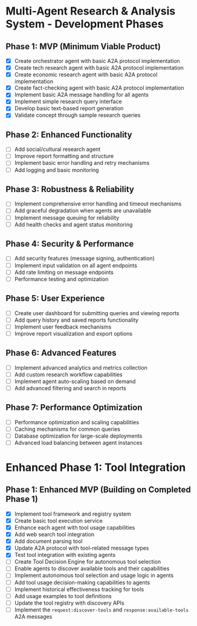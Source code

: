 # Multi-Agent Research & Analysis System - Development Phases

## Phase 1: MVP (Minimum Viable Product)
- [x] Create orchestrator agent with basic A2A protocol implementation
- [x] Create tech research agent with basic A2A protocol implementation
- [x] Create economic research agent with basic A2A protocol implementation
- [x] Create fact-checking agent with basic A2A protocol implementation
- [x] Implement basic A2A message handling for all agents
- [x] Implement simple research query interface
- [x] Develop basic text-based report generation
- [x] Validate concept through sample research queries

## Phase 2: Enhanced Functionality
- [ ] Add social/cultural research agent
- [ ] Improve report formatting and structure
- [ ] Implement basic error handling and retry mechanisms
- [ ] Add logging and basic monitoring

## Phase 3: Robustness & Reliability
- [ ] Implement comprehensive error handling and timeout mechanisms
- [ ] Add graceful degradation when agents are unavailable
- [ ] Implement message queuing for reliability
- [ ] Add health checks and agent status monitoring

## Phase 4: Security & Performance
- [ ] Add security features (message signing, authentication)
- [ ] Implement input validation on all agent endpoints
- [ ] Add rate limiting on message endpoints
- [ ] Performance testing and optimization

## Phase 5: User Experience
- [ ] Create user dashboard for submitting queries and viewing reports
- [ ] Add query history and saved reports functionality
- [ ] Implement user feedback mechanisms
- [ ] Improve report visualization and export options

## Phase 6: Advanced Features
- [ ] Implement advanced analytics and metrics collection
- [ ] Add custom research workflow capabilities
- [ ] Implement agent auto-scaling based on demand
- [ ] Add advanced filtering and search in reports

## Phase 7: Performance Optimization
- [ ] Performance optimization and scaling capabilities
- [ ] Caching mechanisms for common queries
- [ ] Database optimization for large-scale deployments
- [ ] Advanced load balancing between agent instances

# Enhanced Phase 1: Tool Integration

## Phase 1: Enhanced MVP (Building on Completed Phase 1)
- [x] Implement tool framework and registry system
- [x] Create basic tool execution service
- [x] Enhance each agent with tool usage capabilities
- [x] Add web search tool integration
- [x] Add document parsing tool
- [x] Update A2A protocol with tool-related message types
- [x] Test tool integration with existing agents
- [ ] Create Tool Decision Engine for autonomous tool selection
- [ ] Enable agents to discover available tools and their capabilities
- [ ] Implement autonomous tool selection and usage logic in agents
- [ ] Add tool usage decision-making capabilities to agents
- [ ] Implement historical effectiveness tracking for tools
- [ ] Add usage examples to tool definitions
- [ ] Update the tool registry with discovery APIs
- [ ] Implement the `request:discover-tools` and `response:available-tools` A2A messages